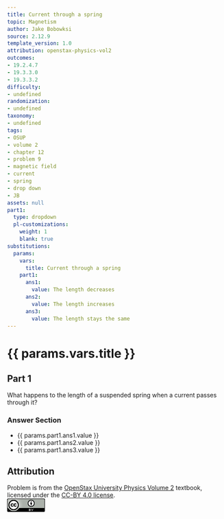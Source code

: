 ```yaml
---
title: Current through a spring
topic: Magnetism
author: Jake Bobowksi
source: 2.12.9
template_version: 1.0
attribution: openstax-physics-vol2
outcomes:
- 19.2.4.7
- 19.3.3.0
- 19.3.3.2
difficulty:
- undefined
randomization:
- undefined
taxonomy:
- undefined
tags:
- OSUP
- volume 2
- chapter 12
- problem 9
- magnetic field
- current
- spring
- drop down
- JB
assets: null
part1:
  type: dropdown
  pl-customizations:
    weight: 1
    blank: true
substitutions:
  params:
    vars:
      title: Current through a spring
    part1:
      ans1:
        value: The length decreases
      ans2:
        value: The length increases
      ans3:
        value: The length stays the same
---
```

# {{ params.vars.title }}

## Part 1

What happens to the length of a suspended spring when a current passes through it?

### Answer Section

- {{ params.part1.ans1.value }}
- {{ params.part1.ans2.value }}
- {{ params.part1.ans3.value }}

## Attribution

Problem is from the [OpenStax University Physics Volume 2](https://openstax.org/details/books/university-physics-volume-2) textbook, licensed under the [CC-BY 4.0 license](https://creativecommons.org/licenses/by/4.0/).<br>![Image representing the Creative Commons 4.0 BY license.](https://raw.githubusercontent.com/firasm/bits/master/by.png)